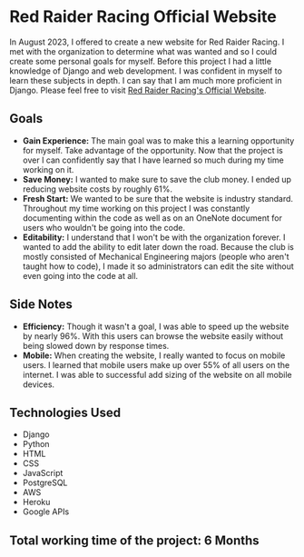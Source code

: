 # Red Raider Racing Official Website

In August 2023, I offered to create a new website for Red Raider Racing. I met with the organization to determine what was wanted and so I could create some personal goals for myself. Before this project I had a little knowledge of Django and web development. I was confident in myself to learn these subjects in depth. I can say that I am much more proficient in Django. Please feel free to visit [Red Raider Racing's Official Website](http://www.redraiderracing.com).

## Goals

- **Gain Experience:** The main goal was to make this a learning opportunity for myself. Take advantage of the opportunity. Now that the project is over I can confidently say that I have learned so much during my time working on it.
- **Save Money:** I wanted to make sure to save the club money. I ended up reducing website costs by roughly 61%.
- **Fresh Start:** We wanted to be sure that the website is industry standard. Throughout my time working on this project I was constantly documenting within the code as well as on an OneNote document for users who wouldn't be going into the code.
- **Editability:** I understand that I won't be with the organization forever. I wanted to add the ability to edit later down the road. Because the club is mostly consisted of Mechanical Engineering majors (people who aren't taught how to code), I made it so administrators can edit the site without even going into the code at all.

## Side Notes

- **Efficiency:** Though it wasn't a goal, I was able to speed up the website by nearly 96%. With this users can browse the website easily without being slowed down by response times.
- **Mobile:** When creating the website, I really wanted to focus on mobile users. I learned that mobile users make up over 55% of all users on the internet. I was able to successful add sizing of the website on all mobile devices.

## Technologies Used

- Django
- Python
- HTML
- CSS
- JavaScript
- PostgreSQL
- AWS
- Heroku
- Google APIs

## Total working time of the project: 6 Months
